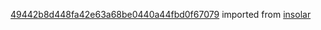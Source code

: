 [49442b8d448fa42e63a68be0440a44fbd0f67079](https://github.com/insolar/insolar/commit/49442b8d448fa42e63a68be0440a44fbd0f67079) imported from [insolar](https://github.com/insolar/insolar)
